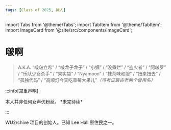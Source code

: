 ```yaml
---
tags: [Class of 2025, 神人]
---
```


import Tabs from '@theme/Tabs';
import TabItem from '@theme/TabItem';
import ImageCard from '@site/src/components/ImageCard';

# 啵啊

> A.K.A. “啵啵立希” / “啵龙子龙子” / “小姨” / “没煮烂” / “盗火者” / “阿啵罗” / “乐队少女杀手” / “果实袋” / “Nyamoon” / “抹茶味和服” / “扭来扭去” / “孤独代码” / “高顺灯今天吃草莓大果儿”_（可考证最古老两个曾用名）_

:::info[郑重声明]

<Tabs>
  <TabItem value="info-1" label="声明其一">
    本人并非任何女声优粉丝。
  </TabItem>
  <TabItem value="info-2" label="声明其二">
    *未完待续*
  </TabItem>
</Tabs>

:::

WU2rchive 项目的创始人。已知 Lee Hall 原住民之一。

<ImageCard
  image="https://pbs.twimg.com/profile_images/1874478888836829184/KA2oSCI4_400x400.jpg"
  title="“佛和神啊”"
  link="https://space.bilibili.com/12591466"
  maxWidth="240px"
/>

<br/>
